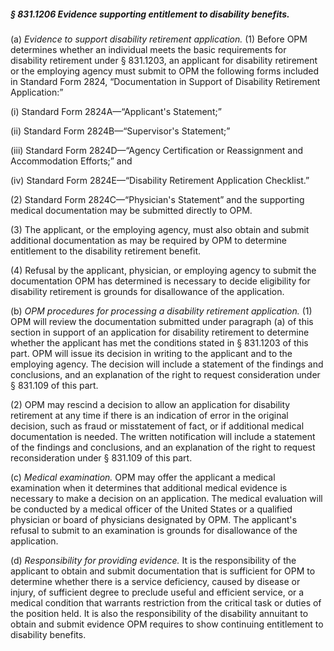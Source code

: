 ##### § 831.1206 Evidence supporting entitlement to disability benefits. #####

(a) *Evidence to support disability retirement application.* (1) Before OPM determines whether an individual meets the basic requirements for disability retirement under § 831.1203, an applicant for disability retirement or the employing agency must submit to OPM the following forms included in Standard Form 2824, “Documentation in Support of Disability Retirement Application:”

(i) Standard Form 2824A—“Applicant's Statement;”

(ii) Standard Form 2824B—“Supervisor's Statement;”

(iii) Standard Form 2824D—“Agency Certification or Reassignment and Accommodation Efforts;” and

(iv) Standard Form 2824E—“Disability Retirement Application Checklist.”

(2) Standard Form 2824C—“Physician's Statement” and the supporting medical documentation may be submitted directly to OPM.

(3) The applicant, or the employing agency, must also obtain and submit additional documentation as may be required by OPM to determine entitlement to the disability retirement benefit.

(4) Refusal by the applicant, physician, or employing agency to submit the documentation OPM has determined is necessary to decide eligibility for disability retirement is grounds for disallowance of the application.

(b) *OPM procedures for processing a disability retirement application.* (1) OPM will review the documentation submitted under paragraph (a) of this section in support of an application for disability retirement to determine whether the applicant has met the conditions stated in § 831.1203 of this part. OPM will issue its decision in writing to the applicant and to the employing agency. The decision will include a statement of the findings and conclusions, and an explanation of the right to request consideration under § 831.109 of this part.

(2) OPM may rescind a decision to allow an application for disability retirement at any time if there is an indication of error in the original decision, such as fraud or misstatement of fact, or if additional medical documentation is needed. The written notification will include a statement of the findings and conclusions, and an explanation of the right to request reconsideration under § 831.109 of this part.

(c) *Medical examination.* OPM may offer the applicant a medical examination when it determines that additional medical evidence is necessary to make a decision on an application. The medical evaluation will be conducted by a medical officer of the United States or a qualified physician or board of physicians designated by OPM. The applicant's refusal to submit to an examination is grounds for disallowance of the application.

(d) *Responsibility for providing evidence.* It is the responsibility of the applicant to obtain and submit documentation that is sufficient for OPM to determine whether there is a service deficiency, caused by disease or injury, of sufficient degree to preclude useful and efficient service, or a medical condition that warrants restriction from the critical task or duties of the position held. It is also the responsibility of the disability annuitant to obtain and submit evidence OPM requires to show continuing entitlement to disability benefits.
